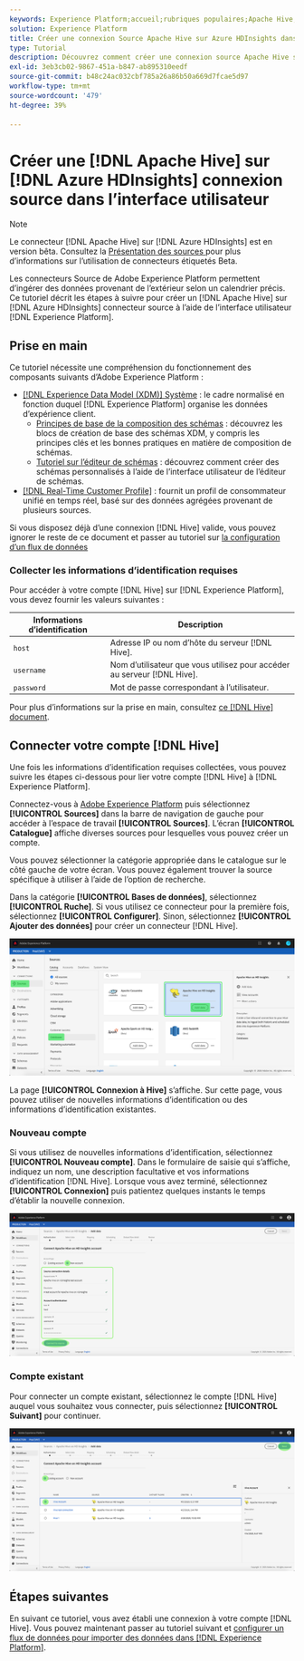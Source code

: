 ```yaml
---
keywords: Experience Platform;accueil;rubriques populaires;Apache Hive;Azure HDInsights;azure hdinsights
solution: Experience Platform
title: Créer une connexion Source Apache Hive sur Azure HDInsights dans l’interface utilisateur
type: Tutorial
description: Découvrez comment créer une connexion source Apache Hive sur Azure HDInsights à l’aide de l’interface utilisateur de Adobe Experience Platform.
exl-id: 3eb3cb02-9867-451a-b847-ab895310eedf
source-git-commit: b48c24ac032cbf785a26a86b50a669d7fcae5d97
workflow-type: tm+mt
source-wordcount: '479'
ht-degree: 39%

---
```


# Créer une [!DNL Apache Hive] sur [!DNL Azure HDInsights] connexion source dans l’interface utilisateur

>[!NOTE]
>
> Le connecteur [!DNL Apache Hive] sur [!DNL Azure HDInsights] est en version bêta. Consultez la [ Présentation des sources ](../../../../home.md#terms-and-conditions) pour plus d’informations sur l’utilisation de connecteurs étiquetés Beta.

Les connecteurs Source de Adobe Experience Platform permettent d’ingérer des données provenant de l’extérieur selon un calendrier précis. Ce tutoriel décrit les étapes à suivre pour créer un [!DNL Apache Hive] sur [!DNL Azure HDInsights] connecteur source à l’aide de l’interface utilisateur [!DNL Experience Platform].

## Prise en main

Ce tutoriel nécessite une compréhension du fonctionnement des composants suivants d’Adobe Experience Platform :

* [[!DNL Experience Data Model (XDM)] Système](../../../../../xdm/home.md) : le cadre normalisé en fonction duquel [!DNL Experience Platform] organise les données d’expérience client.
   * [Principes de base de la composition des schémas](../../../../../xdm/schema/composition.md) : découvrez les blocs de création de base des schémas XDM, y compris les principes clés et les bonnes pratiques en matière de composition de schémas.
   * [Tutoriel sur l’éditeur de schémas](../../../../../xdm/tutorials/create-schema-ui.md) : découvrez comment créer des schémas personnalisés à l’aide de l’interface utilisateur de l’éditeur de schémas.
* [[!DNL Real-Time Customer Profile]](../../../../../profile/home.md) : fournit un profil de consommateur unifié en temps réel, basé sur des données agrégées provenant de plusieurs sources.

Si vous disposez déjà d’une connexion [!DNL Hive] valide, vous pouvez ignorer le reste de ce document et passer au tutoriel sur [la configuration d’un flux de données](../../dataflow/databases.md)

### Collecter les informations d’identification requises

Pour accéder à votre compte [!DNL Hive] sur [!DNL Experience Platform], vous devez fournir les valeurs suivantes :

| Informations d’identification | Description |
| ---------- | ----------- |
| `host` | Adresse IP ou nom d’hôte du serveur [!DNL Hive]. |
| `username` | Nom d’utilisateur que vous utilisez pour accéder au serveur [!DNL Hive]. |
| `password` | Mot de passe correspondant à l’utilisateur. |

Pour plus d’informations sur la prise en main, consultez [ce [!DNL Hive] document](https://cwiki.apache.org/confluence/display/Hive/Tutorial#Tutorial-GettingStarted).

## Connecter votre compte [!DNL Hive]

Une fois les informations d’identification requises collectées, vous pouvez suivre les étapes ci-dessous pour lier votre compte [!DNL Hive] à [!DNL Experience Platform].

Connectez-vous à [Adobe Experience Platform](https://platform.adobe.com) puis sélectionnez **[!UICONTROL Sources]** dans la barre de navigation de gauche pour accéder à l’espace de travail **[!UICONTROL Sources]**. L’écran **[!UICONTROL Catalogue]** affiche diverses sources pour lesquelles vous pouvez créer un compte.

Vous pouvez sélectionner la catégorie appropriée dans le catalogue sur le côté gauche de votre écran. Vous pouvez également trouver la source spécifique à utiliser à l’aide de l’option de recherche.

Dans la catégorie **[!UICONTROL Bases de données]**, sélectionnez **[!UICONTROL Ruche]**. Si vous utilisez ce connecteur pour la première fois, sélectionnez **[!UICONTROL Configurer]**. Sinon, sélectionnez **[!UICONTROL Ajouter des données]** pour créer un connecteur [!DNL Hive].

![catalogue](../../../../images/tutorials/create/hive/catalog.png)

La page **[!UICONTROL Connexion à Hive]** s’affiche. Sur cette page, vous pouvez utiliser de nouvelles informations d’identification ou des informations d’identification existantes.

### Nouveau compte

Si vous utilisez de nouvelles informations d’identification, sélectionnez **[!UICONTROL Nouveau compte]**.  Dans le formulaire de saisie qui s’affiche, indiquez un nom, une description facultative et vos informations d’identification [!DNL Hive]. Lorsque vous avez terminé, sélectionnez **[!UICONTROL Connexion]** puis patientez quelques instants le temps d’établir la nouvelle connexion.

![connexion](../../../../images/tutorials/create/hive/new.png)

### Compte existant

Pour connecter un compte existant, sélectionnez le compte [!DNL Hive] auquel vous souhaitez vous connecter, puis sélectionnez **[!UICONTROL Suivant]** pour continuer.

![existant](../../../../images/tutorials/create/hive/existing.png)

## Étapes suivantes

En suivant ce tutoriel, vous avez établi une connexion à votre compte [!DNL Hive]. Vous pouvez maintenant passer au tutoriel suivant et [configurer un flux de données pour importer des données dans [!DNL Experience Platform]](../../dataflow/databases.md).
